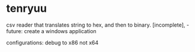 # tenryuu
csv reader that translates string to hex, and then to binary. [incomplete], 
-future: create a windows application

configurations: debug to x86 not x64
